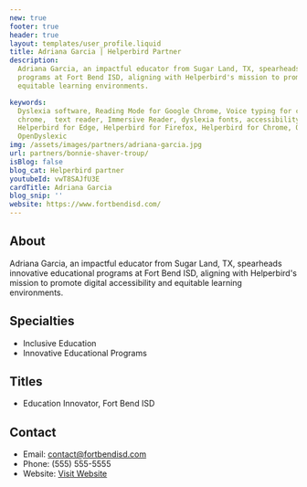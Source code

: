 ```yaml
---
new: true
footer: true
header: true
layout: templates/user_profile.liquid
title: Adriana Garcia | Helperbird Partner
description:
  Adriana Garcia, an impactful educator from Sugar Land, TX, spearheads innovative educational
  programs at Fort Bend ISD, aligning with Helperbird's mission to promote digital accessibility and
  equitable learning environments.

keywords:
  Dyslexia software, Reading Mode for Google Chrome, Voice typing for chrome, Text to speech for
  chrome,  text reader, Immersive Reader, dyslexia fonts, accessibility software, dyslexia software,
  Helperbird for Edge, Helperbird for Firefox, Helperbird for Chrome, Opendyslexic for Chrome,
  OpenDyslexic
img: /assets/images/partners/adriana-garcia.jpg
url: partners/bonnie-shaver-troup/
isBlog: false
blog_cat: Helperbird partner
youtubeId: vwT8SAJfU3E
cardTitle: Adriana Garcia
blog_snip: ''
website: https://www.fortbendisd.com/
---
```


## About

Adriana Garcia, an impactful educator from Sugar Land, TX, spearheads innovative educational
programs at Fort Bend ISD, aligning with Helperbird's mission to promote digital accessibility and
equitable learning environments.

## Specialties

- Inclusive Education
- Innovative Educational Programs

## Titles

- Education Innovator, Fort Bend ISD

## Contact

- Email: contact@fortbendisd.com
- Phone: (555) 555-5555
- Website: [Visit Website](https://www.fortbendisd.com/)
